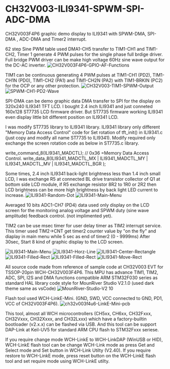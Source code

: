 # CH32V003-ILI9341-SPWM-SPI-ADC-DMA
CH32V003F4P6 graphic demo display to ILI9341 with SPWM-DMA, SPI-DMA , ADC-DMA and Timer2 interrupt.

62 step Sine PWM table used DMA1-CH5 transfer to TIM1-CH1 and TIM1-CH2, Timer 1 generate 4 PWM pulses for the single phase full brdige driver. 
Full bridge PWM driver can be make high voltage 60Hz sine wave output for the DC-AC inverter.
![CH32V003F4P6-GPIO-AF-Functions](https://github.com/user-attachments/assets/fb520454-e994-4299-b591-385fbc6d2b6a)

TIM1 can be continuous generating 4 PWM pulses at TIM1-CH1 (PD2), TIM1-CH1N (PD0), TIM1-CH2 (PA1) and TIM1-CH2N (PA2) with TIM1-BRKIN (PC2) for the OCP or any other protection. 
![CH32V003-TIM1-SPWM-Output](https://github.com/user-attachments/assets/35a19328-bc73-448f-ac94-3d13ce385cb1)
![SPWM-CH1-PD2-Wave](https://github.com/user-attachments/assets/0d7e0965-c4c8-4f8c-aff1-ae9d0269faf8)

SPI-DMA can be demo graphic data DMA transfer to SPI for the display on 320x240 ILI9341 TFT LCD.
I bought 2.4 inch ILI9341 and just conneted 160x128 ST7735 LCD firmware driver. 
But ST7735 firmware working ILI9341 even display little bit different position on ILI9341 LCD. 

I was modify ST7735 library to ILI9341 library. ILI9341 library only different "Memory Data Access Control" code for Set rotation of tft_init() in ILI9341.c (just copy and modify all name ST7735 to ILI9341). Modify required only exchange the screen rotation code as below in ST7735.c library. 

write_command_8(ILI9341_MADCTL); // 0x36 =Memory Data Access Control.
write_data_8(ILI9341_MADCTL_MX | ILI9341_MADCTL_MY | ILI9341_MADCTL_MV | ILI9341_MADCTL_BGR );

Some times, 2.4 inch ILI9341 back-light brightness less than 1.4 inch small LCD, I was exchange R5 at connected BL drive transistor collector of Q1 at bottom side LCD module, if R5 exchange resistor 8R2 to 1R0 or 2R2 then LCD brightness can be more high brightness by back light LED current to increase. 
![ILI9341-Random-Dot](https://github.com/user-attachments/assets/00d75460-e9b7-4c21-861d-69b98c488a89)
![ILI9341-Main-Menu](https://github.com/user-attachments/assets/b62efff6-a8db-4152-bb04-ef02bb53a262)

Averaged 10 bits ADC1-CH7 (PD4) data used only display on the LCD screen for the monitoring analog voltage and SPWM duty (sine wave amplitude) feedback control. (not implimented yet).

TIM2 can be use msec timer for user delay timer as TIM2 interrupt service.
This timer used TIM2->CNT get timer2 counter value by "on the fly" and diaplay in main menu while 5 sec as end of timer2 (0 - 9999ms)
After 30sec, Start 8 kind of graphic display to the LCD screen.

![ILI9341-Main-Menu](https://github.com/user-attachments/assets/4b1da89a-0075-4441-9209-7c19105dc871)
![ILI9341-Horz-Line](https://github.com/user-attachments/assets/9a079515-36e7-40d4-a967-6a213c061965)
![ILI9341-Center-Rectangle](https://github.com/user-attachments/assets/b6c539e6-3ddf-4987-bb83-c77a7a87fb9f)
![ILI9341-Filled-Rect](https://github.com/user-attachments/assets/05d18a86-e4fa-42c1-9621-e04cd534b36a)
![ILI9341-Filled-Rect](https://github.com/user-attachments/assets/fb94143b-457b-48fa-bc52-98a47f6d2ddd)
![ILI9341-Move-Rect](https://github.com/user-attachments/assets/ab8b0118-b526-4c80-ae6c-89f3fc88f7f8)

All source code made from reference of sample code at CH32V003 EVT for TSSOP-20pin WCH-CH32V003F4P6.
This MPU has advance TIM1, TIM2, ADC, SPI, I2S and DMA functions compatible ARM STM32F030 series as standard HAL library code style for MounRiver Studio V2.1.0 (used dark theme same as vsCode)
![MounRiver-Studio-V2 10](https://github.com/user-attachments/assets/1a961f86-08be-48a6-9338-c94715416733)

Flash tool used WCH-LinkE-Mini. (GND, SWD, VCC connected to GND, PD1, VCC of CH32V003F4P6).
![ch32v003f4u6-LinkE-Mini-pcb](https://github.com/user-attachments/assets/74a162de-1b7d-4c50-9fc1-7aa25640e6b9)

This tool, almost all WCH microcontrollers (CH5xx, CH6xx, CH32Fxxx, CH32Vxxx, CH32Xxxx, and CH32Lxxx) which have a factory-builtin bootloader (v2.x.x) can be flashed via USB. And this tool can be support DAP-Link at Keil-UV5 for standard ARM CPU flash to STM32Fxxx seriese.

If you require change mode WCH-LinkE to WCH-LinkDAP (WinUSB or HID), WCH-LinkE flash tool can be change WCH-Link mode as press Get and Select mode and Set button in WCH-Link Utilty (V2.40). If you require restore to WCH-LinkE mode, press reset button on the WCH-LinkE flash tool and set require mode using WCH-LinkE utilty.
